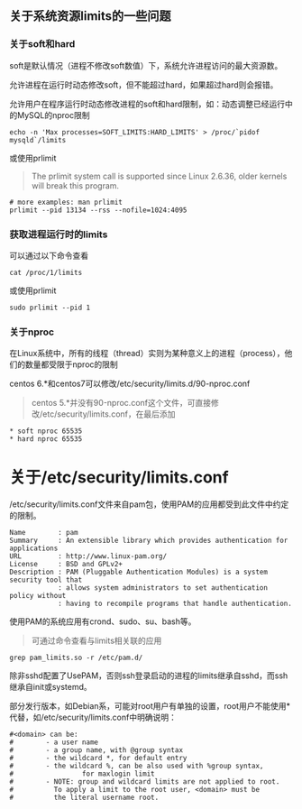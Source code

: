## 关于系统资源limits的一些问题

### 关于soft和hard

soft是默认情况（进程不修改soft数值）下，系统允许进程访问的最大资源数。

允许进程在运行时动态修改soft，但不能超过hard，如果超过hard则会报错。

允许用户在程序运行时动态修改进程的soft和hard限制，如：动态调整已经运行中的MySQL的nproc限制
```shell script
echo -n 'Max processes=SOFT_LIMITS:HARD_LIMITS' > /proc/`pidof mysqld`/limits
```
或使用prlimit
>The prlimit system call is supported since Linux 2.6.36, older kernels will break this program.
```shell script
# more examples: man prlimit
prlimit --pid 13134 --rss --nofile=1024:4095
```

### 获取进程运行时的limits
可以通过以下命令查看
```shell script
cat /proc/1/limits
```
或使用prlimit
```shell script
sudo prlimit --pid 1
```

### 关于nproc
在Linux系统中，所有的线程（thread）实则为某种意义上的进程（process），他们的数量都受限于nproc的限制

centos 6.*和centos7可以修改/etc/security/limits.d/90-nproc.conf
>centos 5.*并没有90-nproc.conf这个文件，可直接修改/etc/security/limits.conf，在最后添加
```text
* soft nproc 65535
* hard nproc 65535
```

# 关于/etc/security/limits.conf
/etc/security/limits.conf文件来自pam包，使用PAM的应用都受到此文件中约定的限制。
```text
Name        : pam
Summary     : An extensible library which provides authentication for applications
URL         : http://www.linux-pam.org/
License     : BSD and GPLv2+
Description : PAM (Pluggable Authentication Modules) is a system security tool that
            : allows system administrators to set authentication policy without
            : having to recompile programs that handle authentication.
```

使用PAM的系统应用有crond、sudo、su、bash等。

>可通过命令查看与limits相关联的应用
```shell script
grep pam_limits.so -r /etc/pam.d/
```

除非sshd配置了UsePAM，否则ssh登录启动的进程的limits继承自sshd，而ssh继承自init或systemd。


部分发行版本，如Debian系，可能对root用户有单独的设置，root用户不能使用*代替，如/etc/security/limits.conf中明确说明：
```text
#<domain> can be:
#        - a user name
#        - a group name, with @group syntax
#        - the wildcard *, for default entry
#        - the wildcard %, can be also used with %group syntax,
#                 for maxlogin limit
#        - NOTE: group and wildcard limits are not applied to root.
#          To apply a limit to the root user, <domain> must be
#          the literal username root.
```

